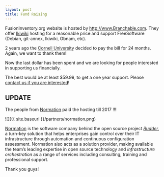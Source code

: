 ```yaml
---
layout: post
title: Fund Raising
---
```


FusionInventory.org website is hosted by <http://www.Branchable.com>. 
They offer [Ikiwiki](http://ikiwiki.info/) hosting for a reasonable price
and support FreeSoftware (Debian, git-annex, Ikiwiki, Obnam, etc).

2 years ago the [Cornell University](http://www.cornell.edu/) decided to pay the
bill for 24 months. Again, we want to thank them!

Now the last dollar has been spent and we are looking for people interested in supporting us
financially.

The best would be at least $59.99, to get a one year support. Please [contact us if
you are interested](mailto:goneri@lebouder.net)!

## UPDATE

The people from [Normation](http://www.normation.com/) paid the hosting till 2017 !!!

![]({{ site.baseurl }}/partners/normation.png)

[Normation](http://www.normation.com/) is the software company behind the open source project
_[Rudder](http://www.normation.com/solutions/rudder)_, a turn-key solution that helps
enterprises gain control over their IT infrastructure through automation and
continuous configuration assessment. Normation also acts as a solution
provider, making available the team’s leading expertise in open source
technology and _infrastructure orchestration_ as a range of services
including consulting, training and professional support.

Thank you guys!
